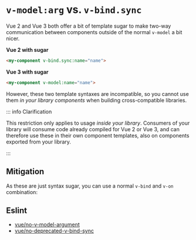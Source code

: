 # `v-model:arg` vs. `v-bind.sync`

Vue 2 and Vue 3 both offer a bit of template sugar to make two-way communication between components outside of the normal `v-model` a bit nicer.

**Vue 2 with sugar**
```html
<my-component v-bind.sync:name="name">
```
**Vue 3 with sugar**
```html
<my-component v-model:name="name">
```

However, these two template syntaxes are incompatible, so you cannot use them _in your library components_ when building cross-compatible libraries.

::: info Clarification

This restriction only applies to usage _inside your library_. Consumers of your library will consume code already compiled for Vue 2 or Vue 3, and can therefore use these in their own component templates, also on components exported from your library.

::: 

## Mitigation

As these are just syntax sugar, you can use a normal `v-bind` and `v-on` combination:


## Eslint

* [vue/no-v-model-argument](https://eslint.vuejs.org/rules/no-v-model-argument.html#vue-no-v-model-argument)
* [vue/no-deprecated-v-bind-sync](https://eslint.vuejs.org/rules/no-deprecated-v-bind-sync.html#vue-no-deprecated-v-bind-sync)
